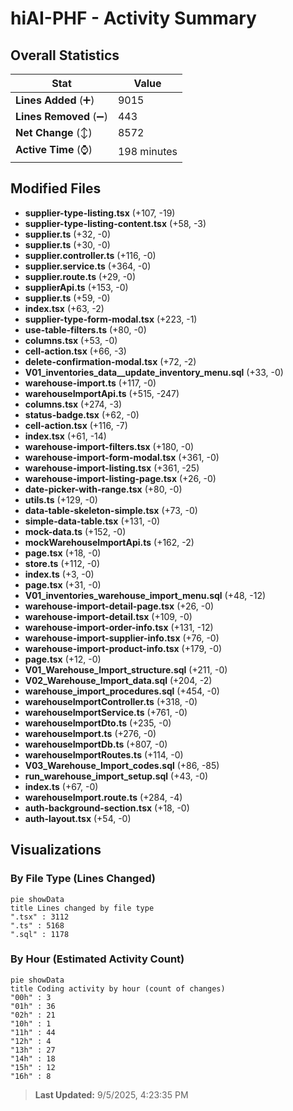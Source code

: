# hiAI-PHF - Activity Summary 

## Overall Statistics

| Stat                   | Value                                                             |
| ---------------------- | ----------------------------------------------------------------- |
| **Lines Added** (➕)   | 9015                                          |
| **Lines Removed** (➖) | 443                                        |
| **Net Change** (↕)    | 8572                |
| **Active Time** (⌚)   | 198 minutes |


## Modified Files
- **supplier-type-listing.tsx** (+107, -19)
- **supplier-type-listing-content.tsx** (+58, -3)
- **supplier.ts** (+32, -0)
- **supplier.ts** (+30, -0)
- **supplier.controller.ts** (+116, -0)
- **supplier.service.ts** (+364, -0)
- **supplier.route.ts** (+29, -0)
- **supplierApi.ts** (+153, -0)
- **supplier.ts** (+59, -0)
- **index.tsx** (+63, -2)
- **supplier-type-form-modal.tsx** (+223, -1)
- **use-table-filters.ts** (+80, -0)
- **columns.tsx** (+53, -0)
- **cell-action.tsx** (+66, -3)
- **delete-confirmation-modal.tsx** (+72, -2)
- **V01_inventories_data__update_inventory_menu.sql** (+33, -0)
- **warehouse-import.ts** (+117, -0)
- **warehouseImportApi.ts** (+515, -247)
- **columns.tsx** (+274, -3)
- **status-badge.tsx** (+62, -0)
- **cell-action.tsx** (+116, -7)
- **index.tsx** (+61, -14)
- **warehouse-import-filters.tsx** (+180, -0)
- **warehouse-import-form-modal.tsx** (+361, -0)
- **warehouse-import-listing.tsx** (+361, -25)
- **warehouse-import-listing-page.tsx** (+26, -0)
- **date-picker-with-range.tsx** (+80, -0)
- **utils.ts** (+129, -0)
- **data-table-skeleton-simple.tsx** (+73, -0)
- **simple-data-table.tsx** (+131, -0)
- **mock-data.ts** (+152, -0)
- **mockWarehouseImportApi.ts** (+162, -2)
- **page.tsx** (+18, -0)
- **store.ts** (+112, -0)
- **index.ts** (+3, -0)
- **page.tsx** (+31, -0)
- **V01_inventories_warehouse_import_menu.sql** (+48, -12)
- **warehouse-import-detail-page.tsx** (+26, -0)
- **warehouse-import-detail.tsx** (+109, -0)
- **warehouse-import-order-info.tsx** (+131, -12)
- **warehouse-import-supplier-info.tsx** (+76, -0)
- **warehouse-import-product-info.tsx** (+179, -0)
- **page.tsx** (+12, -0)
- **V01_Warehouse_Import_structure.sql** (+211, -0)
- **V02_Warehouse_Import_data.sql** (+204, -2)
- **warehouse_import_procedures.sql** (+454, -0)
- **warehouseImportController.ts** (+318, -0)
- **warehouseImportService.ts** (+761, -0)
- **warehouseImportDto.ts** (+235, -0)
- **warehouseImport.ts** (+276, -0)
- **warehouseImportDb.ts** (+807, -0)
- **warehouseImportRoutes.ts** (+114, -0)
- **V03_Warehouse_Import_codes.sql** (+86, -85)
- **run_warehouse_import_setup.sql** (+43, -0)
- **index.ts** (+67, -0)
- **warehouseImport.route.ts** (+284, -4)
- **auth-background-section.tsx** (+18, -0)
- **auth-layout.tsx** (+54, -0)

## Visualizations

### By File Type (Lines Changed)

```mermaid
pie showData
title Lines changed by file type
".tsx" : 3112
".ts" : 5168
".sql" : 1178
```

### By Hour (Estimated Activity Count)

```mermaid
pie showData
title Coding activity by hour (count of changes)
"00h" : 3
"01h" : 36
"02h" : 21
"10h" : 1
"11h" : 44
"12h" : 4
"13h" : 27
"14h" : 18
"15h" : 12
"16h" : 8
```


> **Last Updated:** 9/5/2025, 4:23:35 PM